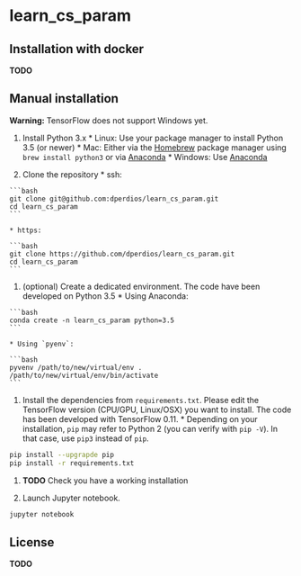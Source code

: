 # learn_cs_param

## Installation with docker
**TODO**

## Manual installation
**Warning:** TensorFlow does not support Windows yet.

  1. Install Python 3.x
    * Linux: Use your package manager to install Python 3.5 (or newer)
    * Mac: Either via the [Homebrew](http://brew.sh/) package manager using `brew install python3` or via [Anaconda](https://www.continuum.io/downloads)
    * Windows: Use [Anaconda](https://www.continuum.io/downloads)

  1. Clone the repository
    * ssh:

    ```bash
    git clone git@github.com:dperdios/learn_cs_param.git
    cd learn_cs_param
    ```

    * https:

    ```bash
    git clone https://github.com/dperdios/learn_cs_param.git
    cd learn_cs_param
    ```

  1. (optional) Create a dedicated environment. The code have been developed on Python 3.5
    * Using Anaconda:

    ```bash
    conda create -n learn_cs_param python=3.5
    ```

    * Using `pyenv`:

    ```bash
    pyvenv /path/to/new/virtual/env . /path/to/new/virtual/env/bin/activate
    ```

  1. Install the dependencies from `requirements.txt`. Please edit the TensorFlow version (CPU/GPU, Linux/OSX) you want to install. The code has been developed with TensorFlow 0.11.
    * Depending on your installation, `pip` may refer to Python 2 (you can verify with `pip -V`). In that case, use `pip3` instead of `pip`.

  ```bash
  pip install --upgrapde pip
  pip install -r requirements.txt
  ```

  1. **TODO** Check you have a working installation

  1. Launch Jupyter notebook.

  ```bash
  jupyter notebook
  ```

## License
**TODO**
